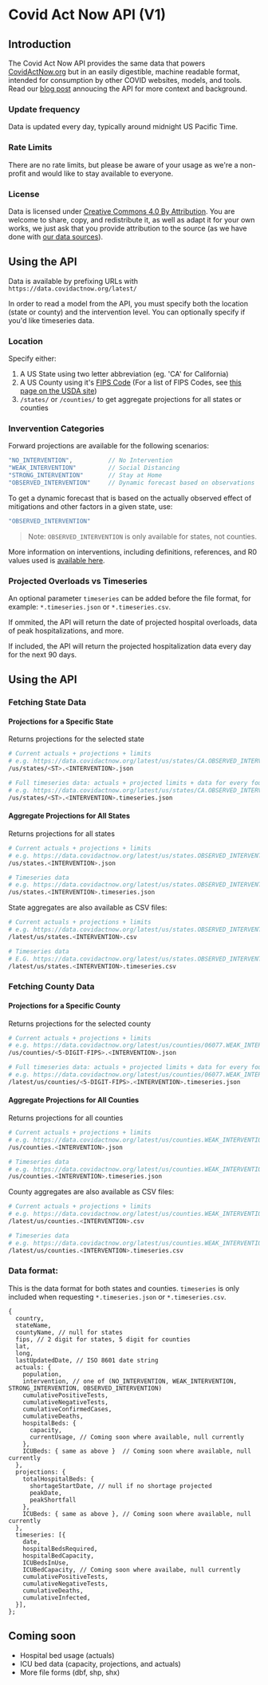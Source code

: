 # Covid Act Now API (V1)

## Introduction

The Covid Act Now API provides the same data that powers [CovidActNow.org](https://covidactnow.org) but in an easily digestible, machine readable format, intended for consumption by other COVID websites, models, and tools. Read our [blog post](https://blog.covidactnow.org/covid-act-now-api-intervention-model/) annoucing the API for more context and background.

### Update frequency

Data is updated every day, typically around midnight US Pacific Time.

### Rate Limits

There are no rate limits, but please be aware of your usage as we're a non-profit and would like to stay available to everyone.

### License

Data is licensed under [Creative Commons 4.0 By Attribution](https://creativecommons.org/licenses/by/4.0/). You are welcome to share, copy, and redistribute it, as well as adapt it for your own works, we just ask that you provide attribution to the source (as we have done with [our data sources](https://github.com/covid-projections/covid-data-public#date-sources-for-current--future-use)).


## Using the API

Data is available by prefixing URLs with `https://data.covidactnow.org/latest/`

In order to read a model from the API, you must specify both the location (state or county) and the intervention level. You can optionally specify if you'd like timeseries data.

### Location

Specify either:

1. A US State using two letter abbreviation (eg. 'CA' for California)
2. A US County using it's [FIPS Code](https://en.wikipedia.org/wiki/FIPS_county_code) (For a list of FIPS Codes, see [this page on the USDA site](https://www.nrcs.usda.gov/wps/portal/nrcs/detail/national/home/?cid=nrcs143_013697))
3. `/states/` or `/counties/` to get aggregate projections for all states or counties

### Invervention Categories

Forward projections are available for the following scenarios:

```js
"NO_INTERVENTION",          // No Intervention
"WEAK_INTERVENTION"         // Social Distancing
"STRONG_INTERVENTION"       // Stay at Home
"OBSERVED_INTERVENTION"     // Dynamic forecast based on observations
```


To get a dynamic forecast that is based on the actually observed effect of mitigations and other factors in a given state, use:

```js
"OBSERVED_INTERVENTION"
```

> Note: `OBSERVED_INTERVENTION` is only available for states, not counties.

More information on interventions, including definitions, references, and R0 values used is [available here](https://data.covidactnow.org/Covid_Act_Now_Model_References_and_Assumptions.pdf).

### Projected Overloads vs Timeseries

An optional parameter `timeseries` can be added before the file format, for example: `*.timeseries.json` or `*.timeseries.csv`.

If ommited, the API will return the date of projected hospital overloads, data of peak hospitalizations, and more.

If included, the API will return the projected hospitalization data every day for the next 90 days.

## Using the API
### Fetching State Data
#### Projections for a Specific State

Returns projections for the selected state

```bash
# Current actuals + projections + limits
# e.g. https://data.covidactnow.org/latest/us/states/CA.OBSERVED_INTERVENTION.json
/us/states/<ST>.<INTERVENTION>.json

# Full timeseries data: actuals + projected limits + data for every four days
# e.g. https://data.covidactnow.org/latest/us/states/CA.OBSERVED_INTERVENTION.timeseries.json
/us/states/<ST>.<INTERVENTION>.timeseries.json
```

#### Aggregate Projections for All States

Returns projections for all states

```bash
# Current actuals + projections + limits
# e.g. https://data.covidactnow.org/latest/us/states.OBSERVED_INTERVENTION.json
/us/states.<INTERVENTION>.json

# Timeseries data
# e.g. https://data.covidactnow.org/latest/us/states.OBSERVED_INTERVENTION.timeseries.json
/us/states.<INTERVENTION>.timeseries.json
```

State aggregates are also available as CSV files:

```bash
# Current actuals + projections + limits
# e.g. https://data.covidactnow.org/latest/us/states.OBSERVED_INTERVENTION.csv
/latest/us/states.<INTERVENTION>.csv

# Timeseries data
# E.G. https://data.covidactnow.org/latest/us/states.OBSERVED_INTERVENTION.timeseries.csv
/latest/us/states.<INTERVENTION>.timeseries.csv
```

### Fetching County Data
#### Projections for a Specific County

Returns projections for the selected county

```bash
# Current actuals + projections + limits
# e.g. https://data.covidactnow.org/latest/us/counties/06077.WEAK_INTERVENTION.json
/us/counties/<5-DIGIT-FIPS>.<INTERVENTION>.json

# Full timeseries data: actuals + projected limits + data for every four days
# e.g. https://data.covidactnow.org/latest/us/counties/06077.WEAK_INTERVENTION.timeseries.json
/latest/us/counties/<5-DIGIT-FIPS>.<INTERVENTION>.timeseries.json
```

#### Aggregate Projections for All Counties

Returns projections for all counties

```bash
# Current actuals + projections + limits
# e.g. https://data.covidactnow.org/latest/us/counties.WEAK_INTERVENTION.json
/us/counties.<INTERVENTION>.json

# Timeseries data
# e.g. https://data.covidactnow.org/latest/us/counties.WEAK_INTERVENTION.timeseries.json
/us/counties.<INTERVENTION>.timeseries.json
```

County aggregates are also available as CSV files:

```bash
# Current actuals + projections + limits
# e.g. https://data.covidactnow.org/latest/us/counties.WEAK_INTERVENTION.csv
/latest/us/counties.<INTERVENTION>.csv

# Timeseries data
# e.g. https://data.covidactnow.org/latest/us/counties.WEAK_INTERVENTION.timeseries.csv
/latest/us/counties.<INTERVENTION>.timeseries.csv
```

### Data format:

This is the data format for both states and counties. `timeseries` is only included when requesting `*.timeseries.json` or `*.timeseries.csv`.
```jsonc
{
  country,
  stateName,
  countyName, // null for states
  fips, // 2 digit for states, 5 digit for counties
  lat,
  long,
  lastUpdatedDate, // ISO 8601 date string
  actuals: {
    population,
    intervention, // one of (NO_INTERVENTION, WEAK_INTERVENTION, STRONG_INTERVENTION, OBSERVED_INTERVENTION)
    cumulativePositiveTests,
    cumulativeNegativeTests,
    cumulativeConfirmedCases,
    cumulativeDeaths,
    hospitalBeds: {
      capacity,
      currentUsage, // Coming soon where available, null currently
    },
    ICUBeds: { same as above }  // Coming soon where available, null currently
  },
  projections: {
    totalHospitalBeds: {
      shortageStartDate, // null if no shortage projected
      peakDate,
      peakShortfall
    },
    ICUBeds: { same as above }, // Coming soon where available, null currently
  },
  timeseries: [{
    date,
    hospitalBedsRequired,
    hospitalBedCapacity,
    ICUBedsInUse,
    ICUBedCapacity, // Coming soon where availabe, null currently
    cumulativePositiveTests,
    cumulativeNegativeTests,
    cumulativeDeaths,
    cumulativeInfected,
  }],
};
```
## Coming soon
* Hospital bed usage (actuals)
* ICU bed data (capacity, projections, and actuals)
* More file forms (dbf, shp, shx)
